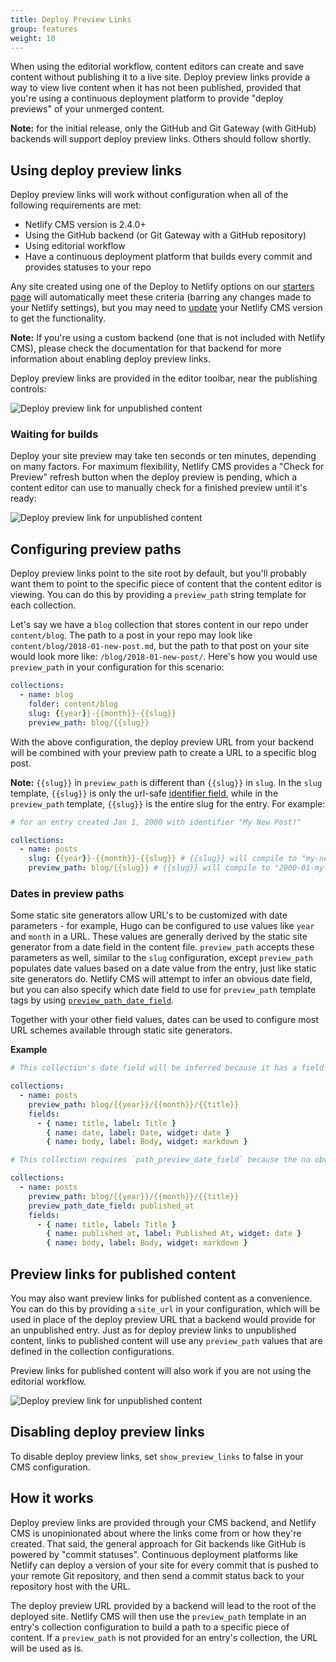 ```yaml
---
title: Deploy Preview Links
group: features
weight: 10
---
```


When using the editorial workflow, content editors can create and save content without publishing it
to a live site. Deploy preview links provide a way to view live content when it has not been
published, provided that you're using a continuous deployment platform to provide "deploy previews"
of your unmerged content.

**Note:** for the initial release, only the GitHub and Git Gateway (with GitHub) backends will
support deploy preview links. Others should follow shortly.

## Using deploy preview links
Deploy preview links will work without configuration when all of the following requirements are met:

- Netlify CMS version is 2.4.0+
- Using the GitHub backend (or Git Gateway with a GitHub repository)
- Using editorial workflow
- Have a continuous deployment platform that builds every commit and provides statuses to your repo

Any site created using one of the Deploy to Netlify options on our [starters
page](../start-with-a-template) will automatically meet these criteria (barring any changes made to
your Netlify settings), but you may need to [update](../update-the-cms-version) your Netlify CMS version to get the
functionality.

**Note:** If you're using a custom backend (one that is not included with Netlify CMS), please check the
documentation for that backend for more information about enabling deploy preview links.

Deploy preview links are provided in the editor toolbar, near the publishing controls:

![Deploy preview link for unpublished content](/img/preview-link-unpublished.png)

### Waiting for builds
Deploy your site preview may take ten seconds or ten minutes, depending on many factors. For maximum
flexibility, Netlify CMS provides a "Check for Preview" refresh button when the deploy preview is
pending, which a content editor can use to manually check for a finished preview until it's ready:

![Deploy preview link for unpublished content](/img/preview-link-check.png)

## Configuring preview paths
Deploy preview links point to the site root by default, but you'll probably want them to point to
the specific piece of content that the content editor is viewing. You can do this by providing a
`preview_path` string template for each collection.

Let's say we have a `blog` collection that stores content in our repo under `content/blog`. The path
to a post in your repo may look like `content/blog/2018-01-new-post.md`, but the path to that post
on your site would look more like: `/blog/2018-01-new-post/`. Here's how you would use
`preview_path` in your configuration for this scenario:

```yml
collections:
  - name: blog
    folder: content/blog
    slug: {{year}}-{{month}}-{{slug}}
    preview_path: blog/{{slug}}
```

With the above configuration, the deploy preview URL from your backend will be combined with your
preview path to create a URL to a specific blog post.

**Note:** `{{slug}}` in `preview_path` is different than `{{slug}}` in `slug`. In the `slug`
template, `{{slug}}` is only the url-safe [identifier
field](../configuration-options/#identifier_field), while in the `preview_path` template, `{{slug}}`
is the entire slug for the entry. For example:

```yml
# for an entry created Jan 1, 2000 with identifier "My New Post!"

collections:
  - name: posts
    slug: {{year}}-{{month}}-{{slug}} # {{slug}} will compile to "my-new-post"
    preview_path: blog/{{slug}} # {{slug}} will compile to "2000-01-my-new-post"
```

### Dates in preview paths
Some static site generators allow URL's to be customized with date parameters - for example, Hugo
can be configured to use values like `year` and `month` in a URL. These values are generally derived
by the static site generator from a date field in the content file. `preview_path` accepts these
parameters as well, similar to the `slug` configuration, except `preview_path` populates date values
based on a date value from the entry, just like static site generators do. Netlify CMS will attempt
to infer an obvious date field, but you can also specify which date field to use for `preview_path`
template tags by using
[`preview_path_date_field`](../configuration-options/#preview_path_date_field).

Together with your other field values, dates can be used to configure most URL schemes available
through static site generators.

**Example**

```yaml
# This collection's date field will be inferred because it has a field named `"date"`

collections:
  - name: posts
    preview_path: blog/{{year}}/{{month}}/{{title}}
    fields:
      - { name: title, label: Title }
        { name: date, label: Date, widget: date }
        { name: body, label: Body, widget: markdown }

# This collection requires `path_preview_date_field` because the no obvious date field is available

collections:
  - name: posts
    preview_path: blog/{{year}}/{{month}}/{{title}}
    preview_path_date_field: published_at
    fields:
      - { name: title, label: Title }
        { name: published_at, label: Published At, widget: date }
        { name: body, label: Body, widget: markdown }
```

## Preview links for published content
You may also want preview links for published content as a convenience. You can do this by providing
a `site_url` in your configuration, which will be used in place of the deploy preview URL that a
backend would provide for an unpublished entry. Just as for deploy preview links to unpublished
content, links to published content will use any `preview_path` values that are defined in the
collection configurations.

Preview links for published content will also work if you are not using the editorial workflow.

![Deploy preview link for unpublished content](/img/preview-link-unpublished.png)

## Disabling deploy preview links
To disable deploy preview links, set `show_preview_links` to false in your CMS configuration.

## How it works
Deploy preview links are provided through your CMS backend, and Netlify CMS is unopinionated about
where the links come from or how they're created. That said, the general approach for Git backends
like GitHub is powered by "commit statuses". Continuous deployment platforms like Netlify can deploy
a version of your site for every commit that is pushed to your remote Git repository, and then send
a commit status back to your repository host with the URL.

The deploy preview URL provided by a backend will lead to the root of the deployed site. Netlify CMS
will then use the `preview_path` template in an entry's collection configuration to build a path to
a specific piece of content. If a `preview_path` is not provided for an entry's collection, the URL
will be used as is.
